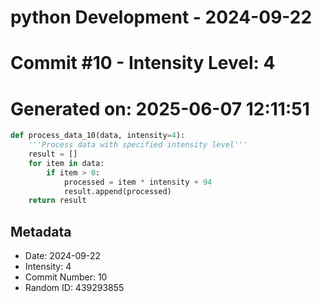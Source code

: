 ﻿# python Development - 2024-09-22
# Commit #10 - Intensity Level: 4
# Generated on: 2025-06-07 12:11:51
```python
def process_data_10(data, intensity=4):
    '''Process data with specified intensity level'''
    result = []
    for item in data:
        if item > 0:
            processed = item * intensity + 94
            result.append(processed)
    return result
```
## Metadata
- Date: 2024-09-22
- Intensity: 4
- Commit Number: 10
- Random ID: 439293855
